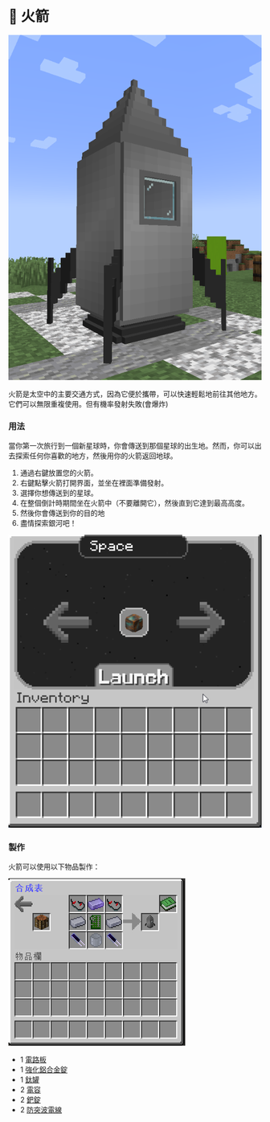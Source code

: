 # 🚁 火箭

![](<../.gitbook/assets/image (223) (1) (1) (1).png>)

火箭是太空中的主要交通方式，因為它便於攜帶，可以快速輕鬆地前往其他地方。它們可以無限重複使用。但有機率發射失敗(會爆炸)

### 用法

當你第一次旅行到一個新星球時，你會傳送到那個星球的出生地。然而，你可以出去探索任何你喜歡的地方，然後用你的火箭返回地球。

1. 通過右鍵放置您的火箭。
2. 右鍵點擊火箭打開界面，並坐在裡面準備發射。
3. 選擇你想傳送到的星球。
4. 在整個倒計時期間坐在火箭中（不要離開它），然後直到它達到最高高度。
5. 然後你會傳送到你的目的地
6. 盡情探索銀河吧！

![](../.gitbook/assets/1.gif)

### 製作

火箭可以使用以下物品製作：

![](<../.gitbook/assets/image (207).png>)

* 1 [電路板](Circuit-Board.md)
* 1 [強化鋁合金錠](reinforced-aluminium-alloy-ingot.md)
* 1 [鈦罐](Titanium-Can.md)
* 2 [電容](Capacitor.md)
* 2 [鈀錠](palladium-ingot.md)
* 2 [防突波電線](Surge-Proof-Wire.md)
